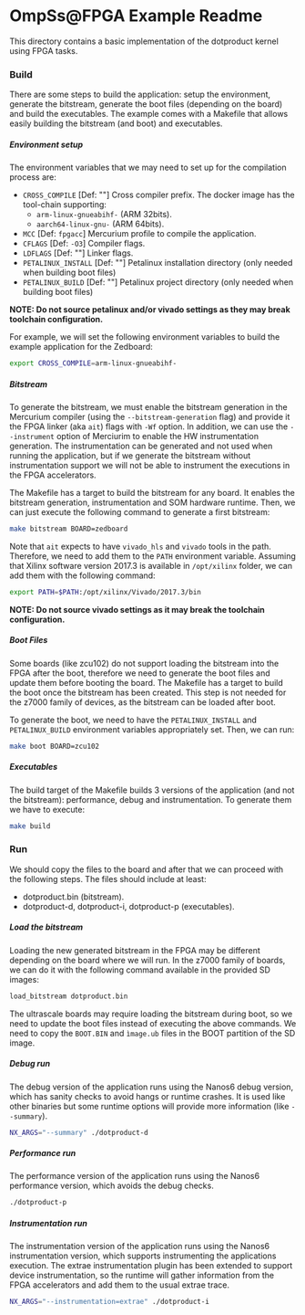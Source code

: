 OmpSs@FPGA Example Readme
=========================

This directory contains a basic implementation of the dotproduct kernel using FPGA tasks.

### Build

There are some steps to build the application: setup the environment, generate the bitstream, generate the boot files (depending on the board) and build the executables.
The example comes with a Makefile that allows easily building the bitstream (and boot) and executables.

##### Environment setup

The environment variables that we may need to set up for the compilation process are:
 * `CROSS_COMPILE` [Def: ""] Cross compiler prefix. The docker image has the tool-chain supporting:
   * `arm-linux-gnueabihf-` (ARM 32bits).
   * `aarch64-linux-gnu-` (ARM 64bits).
 * `MCC` [Def: `fpgacc`] Mercurium profile to compile the application.
 * `CFLAGS` [Def: `-O3`] Compiler flags.
 * `LDFLAGS` [Def: ""] Linker flags.
 * `PETALINUX_INSTALL` [Def: ""] Petalinux installation directory (only needed when building boot files)
 * `PETALINUX_BUILD` [Def: ""] Petalinux project directory (only needed when building boot files)

**NOTE: Do not source petalinux and/or vivado settings as they may break toolchain configuration.**

For example, we will set the following environment variables to build the example application for the Zedboard:

```bash
export CROSS_COMPILE=arm-linux-gnueabihf-
```

##### Bitstream

To generate the bitstream, we must enable the bitstream generation in the Mercurium compiler (using the `--bitstream-generation` flag) and provide it the FPGA linker (aka `ait`) flags with `-Wf` option.
In addition, we can use the `--instrument` option of Merciurim to enable the HW instrumentation generation.
The instrumentation can be generated and not used when running the application, but if we generate the bitstream without instrumentation support we will not be able to instrument the executions in the FPGA accelerators.

The Makefile has a target to build the bitstream for any board.
It enables the bitstream generation, instrumentation and SOM hardware runtime.
Then, we can just execute the following command to generate a first bitstream:

```bash
make bitstream BOARD=zedboard
```

Note that `ait` expects to have `vivado_hls` and `vivado` tools in the path.
Therefore, we need to add them to the `PATH` environment variable.
Assuming that Xilinx software version 2017.3 is available in `/opt/xilinx` folder, we can add them with the following command:

```bash
export PATH=$PATH:/opt/xilinx/Vivado/2017.3/bin
```

**NOTE: Do not source vivado settings as it may break the toolchain configuration.**

##### Boot Files

Some boards (like zcu102) do not support loading the bitstream into the FPGA after the boot, therefore we need to generate the boot files and update them before booting the board.
The Makefile has a target to build the boot once the bitstream has been created.
This step is not needed for the z7000 family of devices, as the bitstream can be loaded after boot.

To generate the boot, we need to have the `PETALINUX_INSTALL` and `PETALINUX_BUILD` environment variables appropriately set.
Then, we can run:

```bash
make boot BOARD=zcu102
```

##### Executables

The build target of the Makefile builds 3 versions of the application (and not the bitstream): performance, debug and instrumentation.
To generate them we have to execute:

```bash
make build
```

### Run

We should copy the files to the board and after that we can proceed with the following steps.
The files should include at least:
 * dotproduct.bin (bitstream).
 * dotproduct-d, dotproduct-i, dotproduct-p (executables).

##### Load the bitstream

Loading the new generated bitstream in the FPGA may be different depending on the board where we will run.
In the z7000 family of boards, we can do it with the following command available in the provided SD images:

```bash
load_bitstream dotproduct.bin
```

The ultrascale boards may require loading the bitstream during boot, so we need to update the boot files instead of executing the above commands.
We need to copy the `BOOT.BIN` and `ìmage.ub` files in the BOOT partition of the SD image.

##### Debug run

The debug version of the application runs using the Nanos6 debug version, which has sanity checks to avoid hangs or runtime crashes.
It is used like other binaries but some runtime options will provide more information (like `--summary`).

```bash
NX_ARGS="--summary" ./dotproduct-d
```

##### Performance run

The performance version of the application runs using the Nanos6 performance version, which avoids the debug checks.

```bash
./dotproduct-p
```

##### Instrumentation run

The instrumentation version of the application runs using the Nanos6 instrumentation version, which supports instrumenting the applications execution.
The extrae instrumentation plugin has been extended to support device instrumentation, so the runtime will gather information from the FPGA accelerators and add them to the usual extrae trace.

```bash
NX_ARGS="--instrumentation=extrae" ./dotproduct-i
```
